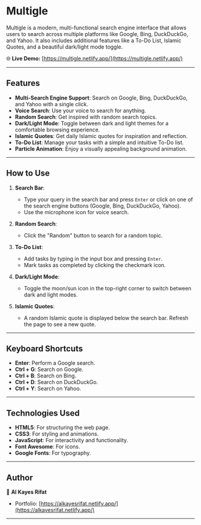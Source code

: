 # Multigle

Multigle is a modern, multi-functional search engine interface that allows users to search across multiple platforms like Google, Bing, DuckDuckGo, and Yahoo. It also includes additional features like a To-Do List, Islamic Quotes, and a beautiful dark/light mode toggle.

🌐 **Live Demo:** [https://multigle.netlify.app/](https://multigle.netlify.app/)

---

## Features

- **Multi-Search Engine Support**: Search on Google, Bing, DuckDuckGo, and Yahoo with a single click.
- **Voice Search**: Use your voice to search for anything.
- **Random Search**: Get inspired with random search topics.
- **Dark/Light Mode**: Toggle between dark and light themes for a comfortable browsing experience.
- **Islamic Quotes**: Get daily Islamic quotes for inspiration and reflection.
- **To-Do List**: Manage your tasks with a simple and intuitive To-Do list.
- **Particle Animation**: Enjoy a visually appealing background animation.

---

## How to Use

1. **Search Bar**:
   - Type your query in the search bar and press `Enter` or click on one of the search engine buttons (Google, Bing, DuckDuckGo, Yahoo).
   - Use the microphone icon for voice search.

2. **Random Search**:
   - Click the "Random" button to search for a random topic.

3. **To-Do List**:
   - Add tasks by typing in the input box and pressing `Enter`.
   - Mark tasks as completed by clicking the checkmark icon.

4. **Dark/Light Mode**:
   - Toggle the moon/sun icon in the top-right corner to switch between dark and light modes.

5. **Islamic Quotes**:
   - A random Islamic quote is displayed below the search bar. Refresh the page to see a new quote.

---

## Keyboard Shortcuts

- **Enter**: Perform a Google search.
- **Ctrl + G**: Search on Google.
- **Ctrl + B**: Search on Bing.
- **Ctrl + D**: Search on DuckDuckGo.
- **Ctrl + Y**: Search on Yahoo.

---

## Technologies Used

- **HTML5**: For structuring the web page.
- **CSS3**: For styling and animations.
- **JavaScript**: For interactivity and functionality.
- **Font Awesome**: For icons.
- **Google Fonts**: For typography.

---



## Author

👤 **Al Kayes Rifat**

- Portfolio: [https://alkayesrifat.netlify.app/](https://alkayesrifat.netlify.app/)


---
